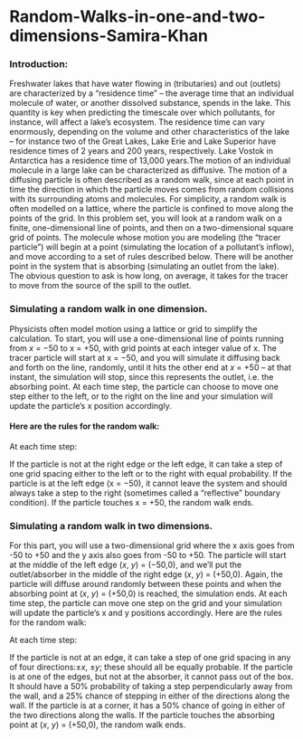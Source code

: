 # Random-Walks-in-one-and-two-dimensions-Samira-Khan
### Introduction:
Freshwater lakes that have water flowing in (tributaries) and out (outlets) are characterized by a “residence time” – the average time that an individual molecule of water, or another dissolved substance, spends in the lake. This quantity is key when predicting the timescale over which pollutants, for instance, will affect a lake’s ecosystem. The residence time can vary enormously, depending on the volume and other characteristics of the lake – for instance two of the Great Lakes, Lake Erie and Lake Superior have residence times of 2 years and 200 years, respectively. Lake Vostok in Antarctica has a residence time of 13,000 years.The motion of an individual molecule in a large lake can be characterized as diffusive. The motion of a diffusing particle is often described as a random walk, since at each point in time the direction in which the particle moves comes from random collisions with its surrounding atoms and molecules. For simplicity, a random walk is often modelled on a lattice, where the particle is confined to move along the points of the grid. In this problem set, you will look at a random walk on a finite, one-dimensional line of points, and then on a two-dimensional square grid of points. The molecule whose motion you are modeling (the “tracer particle”) will begin at a point (simulating the location of a pollutant’s inflow), and move according to a set of rules described below. There will be another point in the system that is absorbing (simulating an outlet from the lake). The obvious question to ask is how long, on average, it takes for the tracer to move from the source of the spill to the outlet.

### Simulating a random walk in one dimension.
Physicists often model motion using a lattice or grid to simplify the calculation. To start, you will use a one-dimensional line of points running from $x$ = −50 to x = +50, with grid points at each integer value of x. The tracer particle will start at x = −50, and you will simulate it diffusing back and forth on the line, randomly, until it hits the other end at $x$ = +50 – at that instant, the simulation will stop, since this represents the outlet, i.e. the absorbing point. At each time step, the particle can choose to move one step either to the left, or to the right on the line and your simulation will update the particle’s x position accordingly.

#### Here are the rules for the random walk:

At each time step:

If the particle is not at the right edge or the left edge, it can take a step of one grid spacing either to the left or to the right with equal probability.
If the particle is at the left edge (x = −50), it cannot leave the system and should always take a step to the right (sometimes called a “reflective” boundary condition).
If the particle touches x = +50, the random walk ends.

### Simulating a random walk in two dimensions.
For this part, you will use a two-dimensional grid where the x axis goes from -50 to +50 and the y axis also goes from -50 to +50. The particle will start at the middle of the left edge ($x$, $y$) = (−50,0), and we’ll put the outlet/absorber in the middle of the right edge ($x$, $y$) = (+50,0). Again, the particle will diffuse around randomly between these points and when the absorbing point at ($x$, $y$) = (+50,0) is reached, the simulation ends. At each time step, the particle can move one step on the grid and your simulation will update the particle’s x and y positions accordingly. Here are the rules for the random walk:

At each time step:

If the particle is not at an edge, it can take a step of one grid spacing in any of four directions:±$x$, ±$y$; these should all be equally probable.
If the particle is at one of the edges, but not at the absorber, it cannot pass out of the box. It should have a 50% probability of taking a step perpendicularly away from the wall, and a 25% chance of stepping in either of the directions along the wall.
If the particle is at a corner, it has a 50% chance of going in either of the two directions along the walls.
If the particle touches the absorbing point at ($x$, $y$) = (+50,0), the random walk ends.
